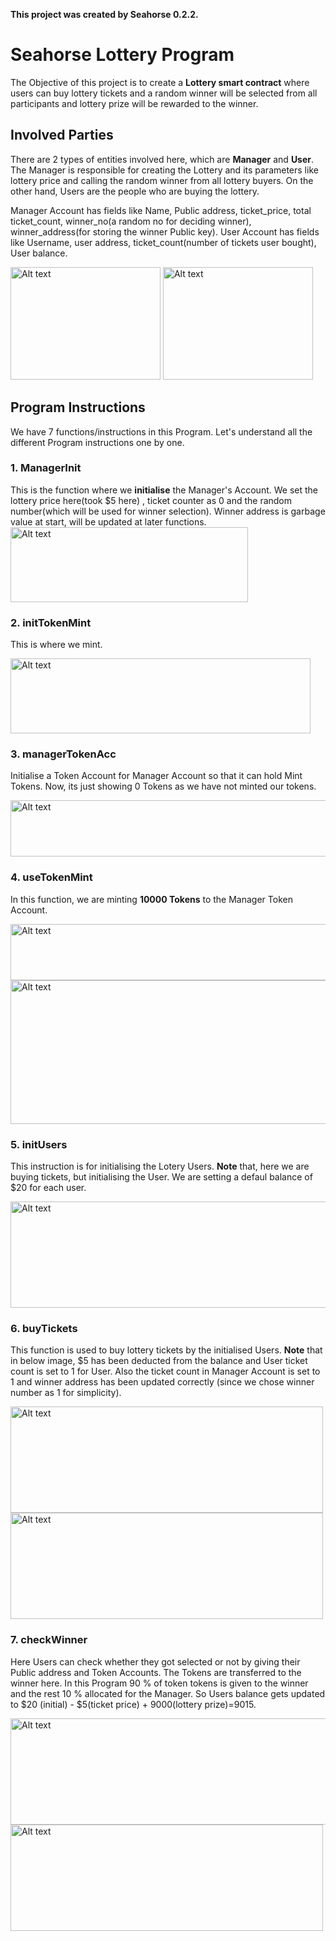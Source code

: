 **This project was created by Seahorse 0.2.2.**

# Seahorse Lottery Program
The Objective of this project is to create a **Lottery smart contract** where users can buy lottery tickets and a random winner will be selected from all participants and lottery prize will be rewarded to the winner.

## Involved Parties
There are 2 types of entities involved here, which are **Manager** and **User**. The Manager is responsible for creating the Lottery and its parameters like lottery price and calling the random winner from all lottery buyers. On the other hand, Users are the people who are buying the lottery. 

Manager Account has fields like Name, Public address, ticket_price, total ticket_count, winner_no(a random no for deciding winner), winner_address(for storing the winner Public key). User Account has fields like Username, user address, ticket_count(number of tickets user bought), User balance.

<div>
  
<img src="https://github.com/akshaydhayal/Seahorse-Lottery/blob/master/assets/ManagerDetail.png" alt="Alt text" title="Optional title" height="180" width="240">
  
<img src="https://github.com/akshaydhayal/Seahorse-Lottery/blob/master/assets/UserDetail.png" alt="Alt text" title="Optional title" height="180" width="240">
<!-- <img src="https://github.com/akshaydhayal/Seahorse-Lottery/blob/master/assets/Instructions.png" alt="Alt text" title="Optional title" height="260" width="180">
 -->
</div>

## Program Instructions
We have 7 functions/instructions in this Program. Let's understand all the different Program instructions one by one.

### 1. ManagerInit
This is the function where we **initialise** the Manager's Account. We set the lottery price here(took $5 here) , ticket counter as 0 and the random number(which will be used for winner selection). Winner address is garbage value at start, will be updated at later functions.
<img src="https://github.com/akshaydhayal/Seahorse-Lottery-Program/blob/master/assets/1.png" alt="Alt text" title="Optional title" height="120" width="380">

### 2. initTokenMint  
This is where we mint.

<img src="https://github.com/akshaydhayal/Seahorse-Lottery-Program/blob/master/assets/2.png" alt="Alt text" title="Optional title" height="120" width="480">

### 3. managerTokenAcc
Initialise a Token Account for Manager Account so that it can hold Mint Tokens. Now, its just showing 0 Tokens as we have not minted our tokens.

<img src="https://github.com/akshaydhayal/Seahorse-Lottery-Program/blob/master/assets/3.png" alt="Alt text" title="Optional title" height="90" width="690">

### 4. useTokenMint
In this function, we are minting **10000 Tokens** to the Manager Token Account.

<img src="https://github.com/akshaydhayal/Seahorse-Lottery-Program/blob/master/assets/4.png" alt="Alt text" title="Optional title" height="90" width="690">
<img src="https://github.com/akshaydhayal/Seahorse-Lottery-Program/blob/master/assets/5.png" alt="Alt text" title="Optional title" height="230" width="890">


### 5. initUsers
This instruction is for initialising the Lotery Users. **Note** that, here we are buying tickets, but initialising the User. We are setting a defaul balance of $20 for each user.

<img src="https://github.com/akshaydhayal/Seahorse-Lottery-Program/blob/master/assets/6.png" alt="Alt text" title="Optional title" height="170" width="530">


### 6. buyTickets
This function is used to buy lottery tickets by the initialised Users. **Note** that in below image, $5 has been deducted from the balance and User ticket count is set to 1 for User. Also the ticket count in Manager Account is set to 1 and winner address has been updated correctly (since we chose winner number as 1 for simplicity). 

<div>
<img src="https://github.com/akshaydhayal/Seahorse-Lottery-Program/blob/master/assets/7.png" alt="Alt text" title="Optional title" height="170" width="500">
<img src="https://github.com/akshaydhayal/Seahorse-Lottery-Program/blob/master/assets/8.png" alt="Alt text" title="Optional title" height="170" width="500">
</div>

### 7. checkWinner
Here Users can check whether they got selected or not by giving their Public address and Token Accounts. The Tokens are transferred to the winner here. In this Program 90 % of token tokens is given to the winner and the rest 10 % allocated for the Manager. So Users balance gets updated to $20 (initial) - $5(ticket price) + 9000(lottery prize)=9015.

<img src="https://github.com/akshaydhayal/Seahorse-Lottery-Program/blob/master/assets/10.png" alt="Alt text" title="Optional title" height="170" width="790">
<img src="https://github.com/akshaydhayal/Seahorse-Lottery-Program/blob/master/assets/11.png" alt="Alt text" title="Optional title" height="170" width="500">


